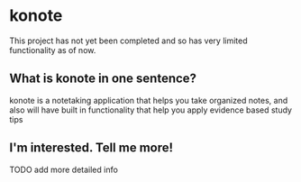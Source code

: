# konote
This project has not yet been completed and so has very limited functionality as of now.


## What is konote in one sentence?
konote is a notetaking application that helps you take organized notes, and also will have
built in functionality that help you apply evidence based study tips

## I'm interested. Tell me more!
TODO add more detailed info

